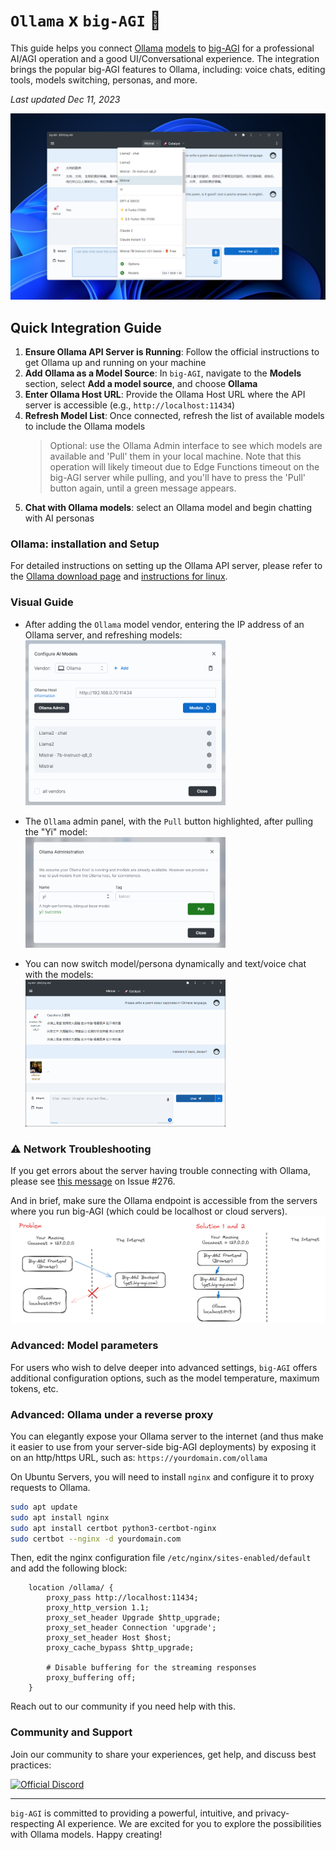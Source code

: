 # `Ollama` x `big-AGI` :llama:

This guide helps you connect [Ollama](https://ollama.ai) [models](https://ollama.ai/library) to
[big-AGI](https://big-agi.com) for a professional AI/AGI operation and a good UI/Conversational
experience. The integration brings the popular big-AGI features to Ollama, including: voice chats,
editing tools, models switching, personas, and more.

_Last updated Dec 11, 2023_

![config-local-ollama-0-example.png](pixels/config-ollama-0-example.png)

## Quick Integration Guide

1. **Ensure Ollama API Server is Running**: Follow the official instructions to get Ollama up and running on your machine
2. **Add Ollama as a Model Source**: In `big-AGI`, navigate to the **Models** section, select **Add a model source**, and choose **Ollama**
3. **Enter Ollama Host URL**: Provide the Ollama Host URL where the API server is accessible (e.g., `http://localhost:11434`)
4. **Refresh Model List**: Once connected, refresh the list of available models to include the Ollama models
   > Optional: use the Ollama Admin interface to see which models are available and 'Pull' them in your local machine. Note
   that this operation will likely timeout due to Edge Functions timeout on the big-AGI server while pulling, and
   you'll have to press the 'Pull' button again, until a green message appears.
5. **Chat with Ollama models**: select an Ollama model and begin chatting with AI personas

### Ollama: installation and Setup

For detailed instructions on setting up the Ollama API server, please refer to the
[Ollama download page](https://ollama.ai/download) and [instructions for linux](https://github.com/jmorganca/ollama/blob/main/docs/linux.md).

### Visual Guide

* After adding the `Ollama` model vendor, entering the IP address of an Ollama server, and refreshing models:<br/>
  <img src="pixels/config-ollama-1-models.png" alt="config-local-ollama-1-models.png" width="320">

* The `Ollama` admin panel, with the `Pull` button highlighted, after pulling the "Yi" model:<br/>
  <img src="pixels/config-ollama-2-admin-pull.png" alt="config-local-ollama-2-admin-pull.png" width="320">

* You can now switch model/persona dynamically and text/voice chat with the models:<br/>
  <img src="pixels/config-ollama-3-chat.png" alt="config-local-ollama-3-chat.png" width="320">

### ⚠️ Network Troubleshooting

If you get errors about the server having trouble connecting with Ollama, please see 
[this message](https://github.com/enricoros/big-AGI/issues/276#issuecomment-1858591483) on Issue #276.

And in brief, make sure the Ollama endpoint is accessible from the servers where you run big-AGI (which could
be localhost or cloud servers).
![Ollama Networking Chart](pixels/config-ollama-network.png)


### Advanced: Model parameters

For users who wish to delve deeper into advanced settings, `big-AGI` offers additional configuration options, such
as the model temperature, maximum tokens, etc.

### Advanced: Ollama under a reverse proxy

You can elegantly expose your Ollama server to the internet (and thus make it easier to use from your server-side
big-AGI deployments) by exposing it on an http/https URL, such as: `https://yourdomain.com/ollama`

On Ubuntu Servers, you will need to install `nginx` and configure it to proxy requests to Ollama.

```bash
sudo apt update
sudo apt install nginx
sudo apt install certbot python3-certbot-nginx
sudo certbot --nginx -d yourdomain.com
```

Then, edit the nginx configuration file `/etc/nginx/sites-enabled/default` and add the following block:

```nginx
    location /ollama/ {
        proxy_pass http://localhost:11434;
        proxy_http_version 1.1;
        proxy_set_header Upgrade $http_upgrade;
        proxy_set_header Connection 'upgrade';
        proxy_set_header Host $host;
        proxy_cache_bypass $http_upgrade;
        
        # Disable buffering for the streaming responses
        proxy_buffering off;
    }
```

Reach out to our community if you need help with this.

### Community and Support

Join our community to share your experiences, get help, and discuss best practices:

[![Official Discord](https://discordapp.com/api/guilds/1098796266906980422/widget.png?style=banner2)](https://discord.gg/MkH4qj2Jp9)


---

`big-AGI` is committed to providing a powerful, intuitive, and privacy-respecting AI experience.
We are excited for you to explore the possibilities with Ollama models. Happy creating!
